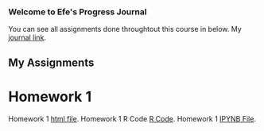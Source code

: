 ### Welcome to Efe's Progress Journal

You can see all assignments done throughtout this course in below.
My [journal link](https://bu-ie-360.github.io/spring24-EfeBuyukarslan/).

## My Assignments
# Homework 1
Homework 1 [html file](ie360-hw1.html).
Homework 1 R Code [R Code](IE360-hw1.R).
Homework 1 [IPYNB File](ie360-hw1.ipynb).
